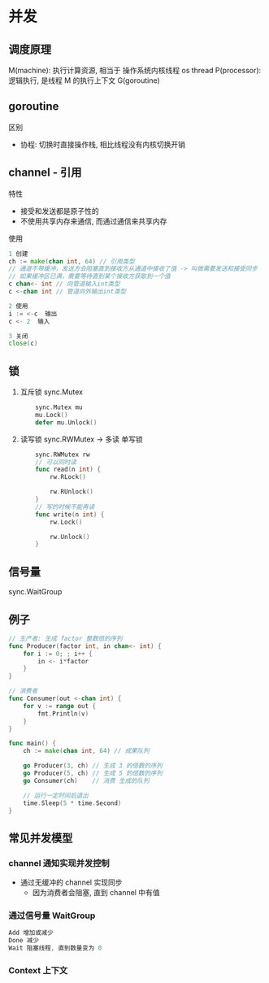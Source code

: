 # 并发

## 调度原理

M(machine): 执行计算资源, 相当于 操作系统内核线程 os thread
P(processor): 逻辑执行, 是线程 M 的执行上下文
G(goroutine)

## goroutine

区别

- 协程: 切换时直接操作栈, 相比线程没有内核切换开销

## channel - 引用

特性

- 接受和发送都是原子性的
- 不使用共享内存来通信, 而通过通信来共享内存

使用

```go
1 创建  
ch := make(chan int, 64) // 引用类型  
// 通道不带缓冲，发送方会阻塞直到接收方从通道中接收了值 -> 叫做需要发送和接受同步
// 如果缓冲区已满，需要等待直到某个接收方获取到一个值  
c chan<- int // 向管道输入int类型  
c <-chan int // 管道向外输出int类型

2 使用  
i := <-c  输出  
c <- 2  输入  

3 关闭  
close(c)  
```

## 锁

1. 互斥锁 sync.Mutex

    ```go
        sync.Mutex mu
        mu.Lock()
        defer mu.Unlock()
    ```

2. 读写锁 sync.RWMutex -> 多读 单写锁

    ```go
        sync.RWMutex rw
        // 可以同时读
        func read(n int) {
            rw.RLock()

            rw.RUnlock()
        }
        // 写的时候不能再读
        func write(n int) {
            rw.Lock()

            rw.Unlock()
        }
    ```

## 信号量

sync.WaitGroup  

## 例子

```go
// 生产者: 生成 factor 整数倍的序列
func Producer(factor int, in chan<- int) {
    for i := 0; ; i++ {
        in <- i*factor
    }
}

// 消费者
func Consumer(out <-chan int) {
    for v := range out {
        fmt.Println(v)
    }
}

func main() {
    ch := make(chan int, 64) // 成果队列

    go Producer(3, ch) // 生成 3 的倍数的序列
    go Producer(5, ch) // 生成 5 的倍数的序列
    go Consumer(ch)    // 消费 生成的队列

    // 运行一定时间后退出
    time.Sleep(5 * time.Second)
}
```

## 常见并发模型

### channel 通知实现并发控制

- 通过无缓冲的 channel 实现同步
  - 因为消费者会阻塞, 直到 channel 中有值

### 通过信号量 WaitGroup

```go
Add 增加或减少
Done 减少
Wait 阻塞线程, 直到数量变为 0
```

### Context 上下文

